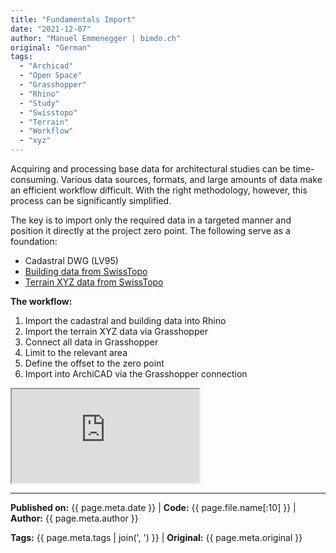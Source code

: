 ```yaml
---
title: "Fundamentals Import"
date: "2021-12-07"
author: "Manuel Emmenegger | bimdo.ch"
original: "German"
tags: 
  - "Archicad"
  - "Open Space"
  - "Grasshopper"
  - "Rhino"
  - "Study"
  - "Swisstopo"
  - "Terrain"
  - "Workflow"
  - "xyz"
---
```


Acquiring and processing base data for architectural studies can be time-consuming. Various data sources, formats, and large amounts of data make an efficient workflow difficult. With the right methodology, however, this process can be significantly simplified.

The key is to import only the required data in a targeted manner and position it directly at the project zero point. The following serve as a foundation:

- Cadastral DWG (LV95)
- [Building data from SwissTopo](https://www.swisstopo.admin.ch/de/geodata/landscape/buildings3d2.html)  
- [Terrain XYZ data from SwissTopo](https://www.swisstopo.admin.ch/de/geodata/height/alti3d.html)

**The workflow:**

1. Import the cadastral and building data into Rhino
2. Import the terrain XYZ data via Grasshopper
3. Connect all data in Grasshopper
4. Limit to the relevant area
5. Define the offset to the zero point
6. Import into ArchiCAD via the Grasshopper connection

<div class="video-container">
  <iframe src="https://www.youtube.com/embed/irmRQJ-8-YA?si=AUGPiorBAVAcIzcQ" 
          allowfullscreen>
  </iframe>
</div>


---
**Published on:** {{ page.meta.date }} | **Code:** {{ page.file.name[:10] }}  | **Author:** {{ page.meta.author }}

**Tags:** {{ page.meta.tags | join(', ') }} | **Original:** {{ page.meta.original }}